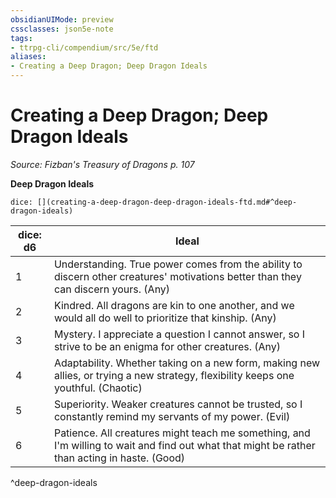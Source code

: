 ```yaml
---
obsidianUIMode: preview
cssclasses: json5e-note
tags:
- ttrpg-cli/compendium/src/5e/ftd
aliases:
- Creating a Deep Dragon; Deep Dragon Ideals
---
```

# Creating a Deep Dragon; Deep Dragon Ideals
*Source: Fizban's Treasury of Dragons p. 107* 

**Deep Dragon Ideals**

`dice: [](creating-a-deep-dragon-deep-dragon-ideals-ftd.md#^deep-dragon-ideals)`

| dice: d6 | Ideal |
|----------|-------|
| 1 | Understanding. True power comes from the ability to discern other creatures' motivations better than they can discern yours. (Any) |
| 2 | Kindred. All dragons are kin to one another, and we would all do well to prioritize that kinship. (Any) |
| 3 | Mystery. I appreciate a question I cannot answer, so I strive to be an enigma for other creatures. (Any) |
| 4 | Adaptability. Whether taking on a new form, making new allies, or trying a new strategy, flexibility keeps one youthful. (Chaotic) |
| 5 | Superiority. Weaker creatures cannot be trusted, so I constantly remind my servants of my power. (Evil) |
| 6 | Patience. All creatures might teach me something, and I'm willing to wait and find out what that might be rather than acting in haste. (Good) |
^deep-dragon-ideals